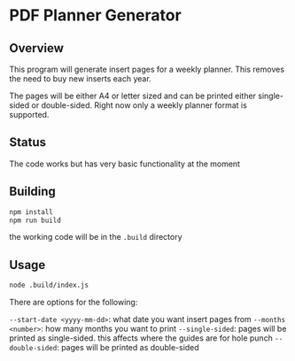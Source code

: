 # PDF Planner Generator

## Overview

This program will generate insert pages for a weekly planner. This removes the need to buy new inserts each year.

The pages will be either A4 or letter sized and can be printed either single-sided or double-sided.  Right now only a weekly planner format is supported.

## Status

The code works but has very basic functionality at the moment

## Building

```bash
npm install
npm run build
```

the working code will be in the `.build` directory

## Usage

```bash
node .build/index.js
```

There are options for the following:

`--start-date <yyyy-mm-dd>`: what date you want insert pages from
`--months <number>`: how many months you want to print
`--single-sided`: pages will be printed as single-sided. this affects where the guides are for hole punch
`--double-sided`: pages will be printed as double-sided
